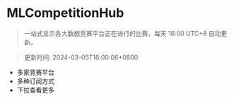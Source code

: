 # MLCompetitionHub

> 一站式显示各大数据竞赛平台正在进行的比赛，每天 16:00 UTC+8 自动更新。
  
> 更新时间: 2024-03-05T16:00:06+0800 

* 多家竞赛平台
* 多种订阅方式
* 下拉查看更多